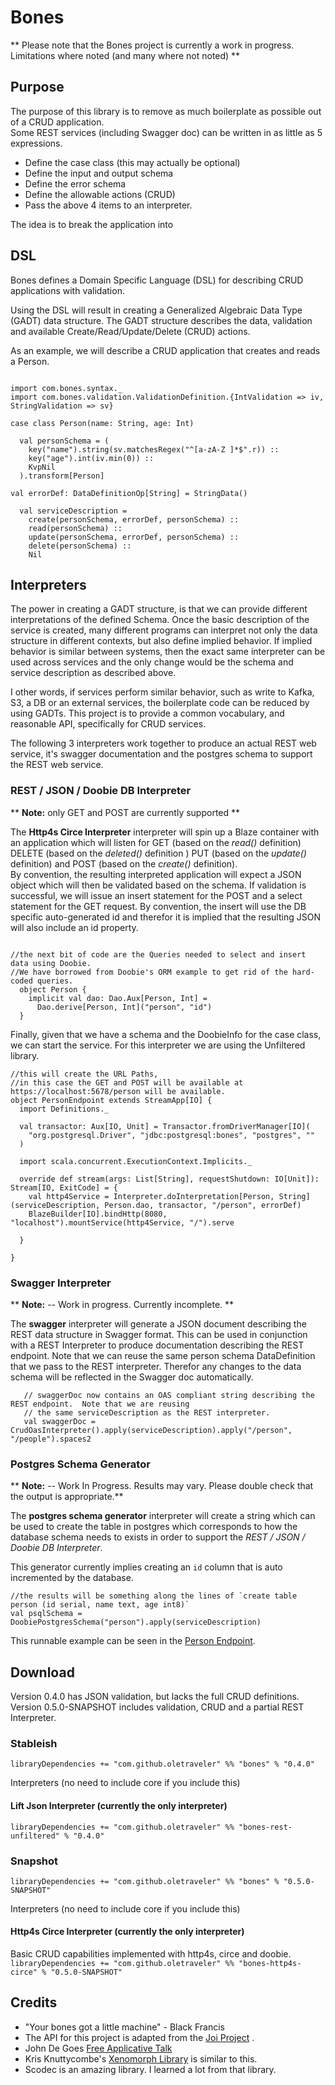 # Bones

** Please note that the Bones project is currently a work in progress.  Limitations where noted (and many where not noted) **

## Purpose

The purpose of this library is to remove as much boilerplate as possible out of a CRUD application.  
Some REST services (including Swagger doc) can be written in as little as 5 expressions.  
 * Define the case class (this may actually be optional)
 * Define the input and output schema 
 * Define the error schema 
 * Define the allowable actions (CRUD)
 * Pass the above 4 items to an interpreter.
 
The idea is to break the application into 
 
 

## DSL 
Bones defines a Domain Specific Language (DSL) for describing CRUD applications with validation.

Using the DSL will result in creating a Generalized Algebraic Data Type (GADT) data structure.
The GADT structure describes the data, validation and available Create/Read/Update/Delete (CRUD) actions.

 
As an example, we will describe a CRUD application that creates and reads a Person.

```$scala

import com.bones.syntax._
import com.bones.validation.ValidationDefinition.{IntValidation => iv, StringValidation => sv}

case class Person(name: String, age: Int)

  val personSchema = (
    key("name").string(sv.matchesRegex("^[a-zA-Z ]*$".r)) ::
    key("age").int(iv.min(0)) ::
    KvpNil
  ).transform[Person]
  
val errorDef: DataDefinitionOp[String] = StringData()

  val serviceDescription =
    create(personSchema, errorDef, personSchema) ::
    read(personSchema) ::
    update(personSchema, errorDef, personSchema) ::
    delete(personSchema) ::
    Nil
```


## Interpreters

The power in creating a GADT structure, is that we can provide different interpretations of the defined Schema.
Once the basic description of the service is created, many different programs can interpret not only the data structure 
in different contexts, but also define implied behavior.  If implied behavior is similar between systems, then the exact
same interpreter can be used across services and the only change would be the schema and service description as described above.

I other words, if services perform similar behavior, 
such as write to Kafka, S3, a DB or an external services, the boilerplate code can be reduced by using GADTs.
This project is to provide a common vocabulary, and reasonable API, specifically for CRUD services.

The following 3 interpreters work together to produce an actual REST web service, it's swagger documentation 
and the postgres schema to support the REST web service.  


### REST / JSON / Doobie DB Interpreter

** __Note:__ only GET and POST are currently supported **

The __Http4s Circe Interpreter__ interpreter will spin up a Blaze container with an application which will listen
for GET (based on the _read()_ definition) DELETE (based on the _deleted()_ definition )
PUT (based on the _update()_ definition) and POST (based on the _create()_ definition).  
By convention, the resulting interpreted application will expect a JSON object which will then be validated based on the schema.
If validation is successful, we will issue an insert statement for the POST and a select statement for the GET request.
By convention, the insert will use the DB specific auto-generated id and therefor it is implied that the 
resulting JSON will also include an id property.


```$scala

//the next bit of code are the Queries needed to select and insert data using Doobie.
//We have borrowed from Doobie's ORM example to get rid of the hard-coded queries.  
  object Person {
    implicit val dao: Dao.Aux[Person, Int] =
      Dao.derive[Person, Int]("person", "id")
  }
```

Finally, given that we have a schema and the DoobieInfo for the case class, we 
can start the service.  For this interpreter we are using the Unfiltered library.

```$scala
//this will create the URL Paths, 
//in this case the GET and POST will be available at https://localhost:5678/person will be available.
object PersonEndpoint extends StreamApp[IO] {
  import Definitions._

  val transactor: Aux[IO, Unit] = Transactor.fromDriverManager[IO](
    "org.postgresql.Driver", "jdbc:postgresql:bones", "postgres", ""
  )

  import scala.concurrent.ExecutionContext.Implicits._

  override def stream(args: List[String], requestShutdown: IO[Unit]): Stream[IO, ExitCode] = {
    val http4Service = Interpreter.doInterpretation[Person, String](serviceDescription, Person.dao, transactor, "/person", errorDef)
    BlazeBuilder[IO].bindHttp(8080, "localhost").mountService(http4Service, "/").serve

  }

}
```


### Swagger Interpreter

** __Note:__ -- Work in progress. Currently incomplete. ** 

The __swagger__ interpreter will generate a JSON document describing the REST data structure in Swagger format.
This can be used in conjunction with a REST Interpreter to produce documentation describing the REST endpoint.
Note that we can reuse the same person schema DataDefinition that we pass to the REST interpreter.  Therefor any changes
to the data schema will be reflected in the Swagger doc automatically.

```$scala
   // swaggerDoc now contains an OAS compliant string describing the REST endpoint.  Note that we are reusing 
   // the same serviceDescription as the REST interpreter.
   val swaggerDoc = CrudOasInterpreter().apply(serviceDescription).apply("/person", "/people").spaces2
```

### Postgres Schema Generator

** __Note:__ -- Work In Progress. Results may vary.  Please double check that the output is appropriate.**  

The __postgres schema generator__ interpreter will create a string which can be used to create the table in postgres which
corresponds to how the database schema needs to exists in order to support the _REST / JSON / Doobie DB Interpreter_.

This generator currently implies creating an `id` column that is auto incremented by the database.
```$scala
//the results will be something along the lines of `create table person (id serial, name text, age int8)`
val psqlSchema = DoobiePostgresSchema("person").apply(serviceDescription)
```

This runnable example can be seen in the 
[Person Endpoint](https://github.com/OleTraveler/bones/blob/master/examples/src/main/scala/com/bones/PersonEndpoint.scala).




## Download

Version 0.4.0 has JSON validation, but lacks the full CRUD definitions.
Version 0.5.0-SNAPSHOT includes validation, CRUD and a partial REST Interpreter.


### Stableish
```libraryDependencies += "com.github.oletraveler" %% "bones" % "0.4.0"```

Interpreters (no need to include core if you include this)
#### Lift Json Interpreter (currently the only interpreter)
```libraryDependencies += "com.github.oletraveler" %% "bones-rest-unfiltered" % "0.4.0"```

### Snapshot
```libraryDependencies += "com.github.oletraveler" %% "bones" % "0.5.0-SNAPSHOT"```

Interpreters (no need to include core if you include this)
#### Http4s Circe Interpreter (currently the only interpreter)
Basic CRUD capabilities implemented with http4s, circe and doobie.
```libraryDependencies += "com.github.oletraveler" %% "bones-http4s-circe" % "0.5.0-SNAPSHOT"```


## Credits

* "Your bones got a little machine" - Black Francis
* The API for this project is adapted from the [Joi Project](https://github.com/hapijs/joi) .
* John De Goes [Free Applicative Talk](https://www.youtube.com/watch?v=H28QqxO7Ihc)
* Kris Knuttycombe's [Xenomorph Library](https://github.com/nuttycom/xenomorph) is similar to this.
* Scodec is an amazing library.  I learned a lot from that library.







  
